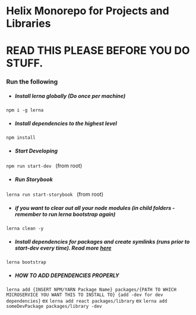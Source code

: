 # Helix Monorepo for Projects and Libraries
# READ THIS PLEASE BEFORE YOU DO STUFF.


### Run the following

- ##### Install lerna globally (Do once per machine)
`npm i -g lerna`

- ##### Install dependencies to the highest level
`npm install` 

- ##### Start Developing
`npm run start-dev ` (from root)

- ##### Run Storybook
`lerna run start-storybook ` (from root)

- ##### if you want to clear out all your node modules (in child folders - remember to run lerna bootstrap again)
`lerna clean -y` 

- ##### Install dependencies for packages and create symlinks (runs prior to start-dev every time). Read more [here](https://github.com/lerna/lerna/tree/master/commands/bootstrap#readme)
`lerna bootstrap` 

- ##### HOW TO ADD DEPENDENCIES PROPERLY
`lerna add {INSERT NPM/YARN Package Name} packages/{PATH TO WHICH MICROSERVICE YOU WANT THIS TO INSTALL TO} {add -dev for dev dependencies}`
ex `lerna add react packages/library`
ex `lerna add someDevPackage packages/library -dev`
